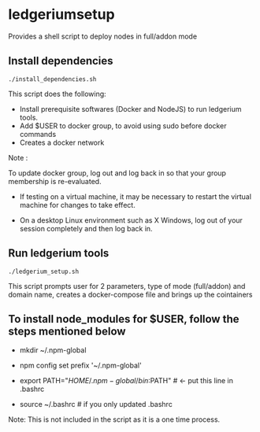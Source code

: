 # ledgeriumsetup

Provides a shell script to deploy nodes in full/addon mode

## Install dependencies

```
./install_dependencies.sh
```
This script does the following:
* Install prerequisite softwares (Docker and NodeJS) to run ledgerium tools.
* Add $USER to docker group, to avoid using sudo before docker commands
* Creates a docker network

Note : 

To update docker group, log out and log back in so that your group membership is re-evaluated.

* If testing on a virtual machine, it may be necessary to restart the virtual machine for changes to take effect.

* On a desktop Linux environment such as X Windows, log out of your session completely and then log back in.


## Run ledgerium tools
```
./ledgerium_setup.sh
```
This script prompts user for 2 parameters, type of mode (full/addon) and domain name, creates a docker-compose file and brings up the cointainers

## To install node_modules for $USER, follow the steps mentioned below

* mkdir ~/.npm-global

* npm config set prefix '~/.npm-global'

* export PATH="$HOME/.npm-global/bin:$PATH"  # ← put this line in .bashrc

* source ~/.bashrc  # if you only updated .bashrc

Note: This is not included in the script as it is a one time process.
